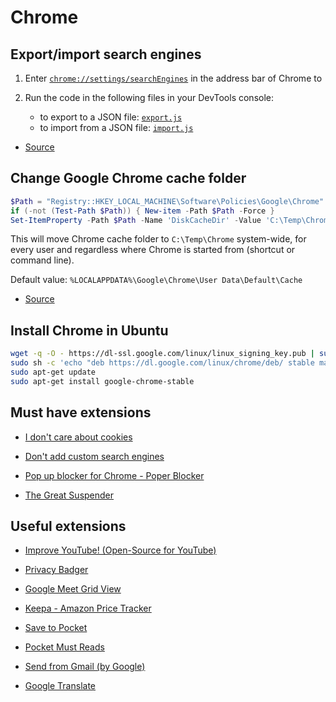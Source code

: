 # Chrome

## Export/import search engines

1. Enter [`chrome://settings/searchEngines`](chrome://settings/searchEngines) in the address bar of Chrome to

1. Run the code in the following files in your DevTools console:

   - to export to a JSON file: [`export.js`](export.js)
   - to import from a JSON file: [`import.js`](import.js)

* [Source](https://superuser.com/a/1458616/54747)

## Change Google Chrome cache folder

```powershell
$Path = "Registry::HKEY_LOCAL_MACHINE\Software\Policies\Google\Chrome"
if (-not (Test-Path $Path)) { New-item -Path $Path -Force }
Set-ItemProperty -Path $Path -Name 'DiskCacheDir' -Value 'C:\Temp\Chrome'
```

This will move Chrome cache folder to `C:\Temp\Chrome` system-wide, for every user and regardless where Chrome is started from (shortcut or command line).

Default value: `%LOCALAPPDATA%\Google\Chrome\User Data\Default\Cache`

- [Source](http://www.chromium.org/administrators/policy-list-3#DiskCacheDir)

## Install Chrome in Ubuntu

```sh
wget -q -O - https://dl-ssl.google.com/linux/linux_signing_key.pub | sudo apt-key add - 
sudo sh -c 'echo "deb https://dl.google.com/linux/chrome/deb/ stable main" >> /etc/apt/sources.list.d/google.list'
sudo apt-get update
sudo apt-get install google-chrome-stable
```

## Must have extensions

- [I don't care about cookies](https://chrome.google.com/webstore/detail/i-dont-care-about-cookies/fihnjjcciajhdojfnbdddfaoknhalnja)

- [Don't add custom search engines](https://chrome.google.com/webstore/detail/dont-add-custom-search-en/dnodlcololidkjgbpeoleabmkocdhacc?hl=en)

- [Pop up blocker for Chrome - Poper Blocker](https://chrome.google.com/webstore/detail/pop-up-blocker-for-chrome/bkkbcggnhapdmkeljlodobbkopceiche?hl=en)

- [The Great Suspender](https://chrome.google.com/webstore/detail/the-great-suspender/klbibkeccnjlkjkiokjodocebajanakg?hl=en)

## Useful extensions

- [Improve YouTube! (Open-Source for YouTube)](https://chrome.google.com/webstore/detail/improve-youtube-open-sour/bnomihfieiccainjcjblhegjgglakjdd/related)

- [Privacy Badger](https://chrome.google.com/webstore/detail/privacy-badger/pkehgijcmpdhfbdbbnkijodmdjhbjlgp)

- [Google Meet Grid View](https://chrome.google.com/webstore/detail/google-meet-grid-view/bjkegbgpfgpikgkfidhcihhiflbjgfic)

- [Keepa - Amazon Price Tracker](https://chrome.google.com/webstore/detail/keepa-amazon-price-tracke/neebplgakaahbhdphmkckjjcegoiijjo?hl=en)

- [Save to Pocket](https://chrome.google.com/webstore/detail/save-to-pocket/niloccemoadcdkdjlinkgdfekeahmflj?hl=en)

- [Pocket Must Reads](https://chrome.google.com/webstore/detail/pocket-must-reads/mlnnopicjonfamklpcdfnbcomdlopmof)

- [Send from Gmail (by Google)](https://chrome.google.com/webstore/detail/send-from-gmail-by-google/pgphcomnlaojlmmcjmiddhdapjpbgeoc)

- [Google Translate](https://chrome.google.com/webstore/detail/google-translate/aapbdbdomjkkjkaonfhkkikfgjllcleb)
